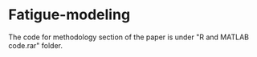 # Fatigue-modeling
The code for methodology section of the paper is under "R and MATLAB code.rar" folder.
